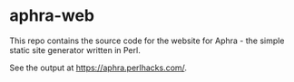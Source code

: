 # aphra-web

This repo contains the source code for the website for Aphra - the
simple static site generator written in Perl.

See the output at https://aphra.perlhacks.com/.
